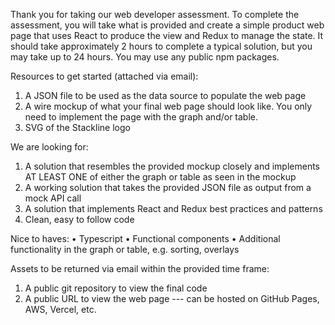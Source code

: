 Thank you for taking our web developer assessment. To complete the assessment, you will take what is provided and create a simple product web page that uses React to produce the view and Redux to manage the state. It should take approximately 2 hours to complete a typical solution, but you may take up to 24 hours. You may use any public npm packages.

Resources to get started (attached via email):

1. A JSON file to be used as the data source to populate the web page
2. A wire mockup of what your final web page should look like. You only need to implement the page with the graph and/or table.
3. SVG of the Stackline logo

We are looking for:

1. A solution that resembles the provided mockup closely and implements AT LEAST ONE of either the graph or table as seen in the mockup
2. A working solution that takes the provided JSON file as output from a mock API call
3. A solution that implements React and Redux best practices and patterns
4. Clean, easy to follow code

Nice to haves:
• Typescript
• Functional components
• Additional functionality in the graph or table, e.g. sorting, overlays

Assets to be returned via email within the provided time frame:

1. A public git repository to view the final code
2. A public URL to view the web page --- can be hosted on GitHub Pages, AWS, Vercel, etc.
